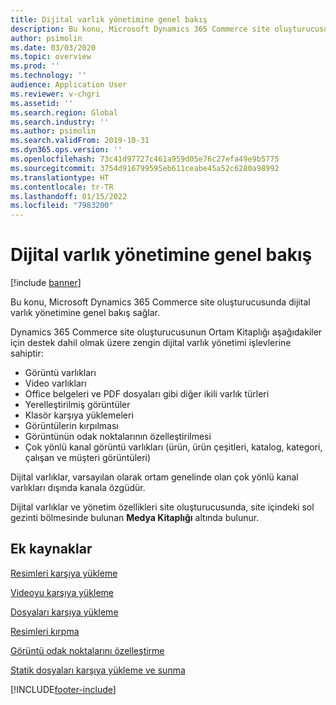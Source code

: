 ```yaml
---
title: Dijital varlık yönetimine genel bakış
description: Bu konu, Microsoft Dynamics 365 Commerce site oluşturucusunda dijital varlık yönetimine genel bakış sağlar.
author: psimolin
ms.date: 03/03/2020
ms.topic: overview
ms.prod: ''
ms.technology: ''
audience: Application User
ms.reviewer: v-chgri
ms.assetid: ''
ms.search.region: Global
ms.search.industry: ''
ms.author: psimolin
ms.search.validFrom: 2019-10-31
ms.dyn365.ops.version: ''
ms.openlocfilehash: 73c41d97727c461a959d05e76c27efa49e9b5775
ms.sourcegitcommit: 3754d916799595eb611ceabe45a52c6280a98992
ms.translationtype: HT
ms.contentlocale: tr-TR
ms.lasthandoff: 01/15/2022
ms.locfileid: "7983200"
---
```

# <a name="digital-asset-management-overview"></a>Dijital varlık yönetimine genel bakış

[!include [banner](includes/banner.md)]

Bu konu, Microsoft Dynamics 365 Commerce site oluşturucusunda dijital varlık yönetimine genel bakış sağlar.

Dynamics 365 Commerce site oluşturucusunun Ortam Kitaplığı aşağıdakiler için destek dahil olmak üzere zengin dijital varlık yönetimi işlevlerine sahiptir:
- Görüntü varlıkları
- Video varlıkları
- Office belgeleri ve PDF dosyaları gibi diğer ikili varlık türleri
- Yerelleştirilmiş görüntüler
- Klasör karşıya yüklemeleri
- Görüntülerin kırpılması
- Görüntünün odak noktalarının özelleştirilmesi
- Çok yönlü kanal görüntü varlıkları (ürün, ürün çeşitleri, katalog, kategori, çalışan ve müşteri görüntüleri)

Dijital varlıklar, varsayılan olarak ortam genelinde olan çok yönlü kanal varlıkları dışında kanala özgüdür. 

Dijital varlıklar ve yönetim özellikleri site oluşturucusunda, site içindeki sol gezinti bölmesinde bulunan **Medya Kitaplığı** altında bulunur.

## <a name="additional-resources"></a>Ek kaynaklar

[Resimleri karşıya yükleme](dam-upload-images.md)

[Videoyu karşıya yükleme](dam-upload-video.md)

[Dosyaları karşıya yükleme](dam-upload-files.md)

[Resimleri kırpma](dam-crop-images.md)

[Görüntü odak noktalarını özelleştirme](dam-custom-focal-point.md)

[Statik dosyaları karşıya yükleme ve sunma](upload-serve-static-files.md)


[!INCLUDE[footer-include](../includes/footer-banner.md)]

